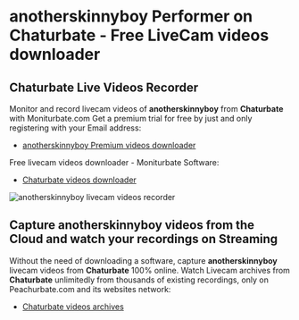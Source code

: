 # anotherskinnyboy Performer on Chaturbate - Free LiveCam videos downloader

## Chaturbate Live Videos Recorder

Monitor and record livecam videos of **anotherskinnyboy** from **Chaturbate** with Moniturbate.com
Get a premium trial for free by just and only registering with your Email address:
* [anotherskinnyboy Premium videos downloader](https://moniturbate.com/request-demo-licence-key.html)

Free livecam videos downloader - Moniturbate Software:
* [Chaturbate videos downloader](https://moniturbate.com/moniturbate-download-software.html)

![anotherskinnyboy livecam videos recorder](https://peachurnet.com/templates/moniturbate-software.png)


## Capture anotherskinnyboy videos from the Cloud and watch your recordings on Streaming

Without the need of downloading a software, capture **anotherskinnyboy** livecam videos from **Chaturbate** 100% online.
Watch Livecam archives from **Chaturbate** unlimitedly from thousands of existing recordings, only on Peachurbate.com and its websites network:
* [Chaturbate videos archives](https://peachurnet.com/)